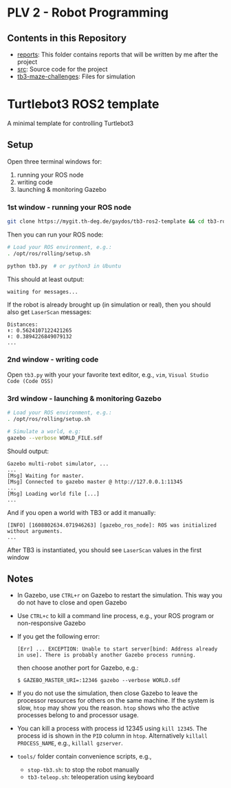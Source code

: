 # PLV 2 - Robot Programming

## Contents in this Repository

- [reports](/reports/): This folder contains reports that will be written by me after the project
- [src](/src/): Source code for the project
- [tb3-maze-challenges](/tb3-maze-challenges/): Files for simulation

# Turtlebot3 ROS2 template

A minimal template for controlling Turtlebot3

## Setup

Open three terminal windows for:

1. running your ROS node
2. writing code
3. launching & monitoring Gazebo

### 1st window - running your ROS node

```sh
git clone https://mygit.th-deg.de/gaydos/tb3-ros2-template && cd tb3-ros2-template
```

Then you can run your ROS node:

```sh
# Load your ROS environment, e.g.:
. /opt/ros/rolling/setup.sh

python tb3.py  # or python3 in Ubuntu
```

This should at least output:

```
waiting for messages...
```

If the robot is already brought up (in simulation or real), then you should also get `LaserScan` messages:

```
Distances:
⬆️: 0.5624107122421265
⬇️: 0.3894226849079132
...
```

### 2nd window - writing code

Open `tb3.py` with your your favorite text editor, e.g., `vim`, `Visual Studio Code (Code OSS)`

### 3rd window - launching & monitoring Gazebo

```sh
# Load your ROS environment, e.g.:
. /opt/ros/rolling/setup.sh

# Simulate a world, e.g:
gazebo --verbose WORLD_FILE.sdf
```

Should output:

```
Gazebo multi-robot simulator, ...
...
[Msg] Waiting for master.
[Msg] Connected to gazebo master @ http://127.0.0.1:11345
...
[Msg] Loading world file [...]
...
```

And if you open a world with TB3 or add it manually:

```
[INFO] [1608802634.071946263] [gazebo_ros_node]: ROS was initialized without arguments.
...
```

After TB3 is instantiated, you should see `LaserScan` values in the first window

## Notes

- In Gazebo, use `CTRL+r` on Gazebo to restart the simulation. This way you do not have to close and open Gazebo
- Use `CTRL+c` to kill a command line process, e.g., your ROS program or non-responsive Gazebo
- If you get the following error:

  ```
  [Err] ... EXCEPTION: Unable to start server[bind: Address already in use]. There is probably another Gazebo process running.
  ```

  then choose another port for Gazebo, e.g.:

  ```
  $ GAZEBO_MASTER_URI=:12346 gazebo --verbose WORLD.sdf
  ```

- If you do not use the simulation, then close Gazebo to leave the processor resources for others on the same machine. If the system is slow, `htop` may show you the reason. `htop` shows who the active processes belong to and processor usage.
- You can kill a process with process id 12345 using `kill 12345`. The process id is shown in the `PID` column in `htop`. Alternatively `killall PROCESS_NAME`, e.g., `killall gzserver`.
- `tools/` folder contain convenience scripts, e.g.,

  - `stop-tb3.sh`: to stop the robot manually
  - `tb3-teleop.sh`: teleoperation using keyboard

